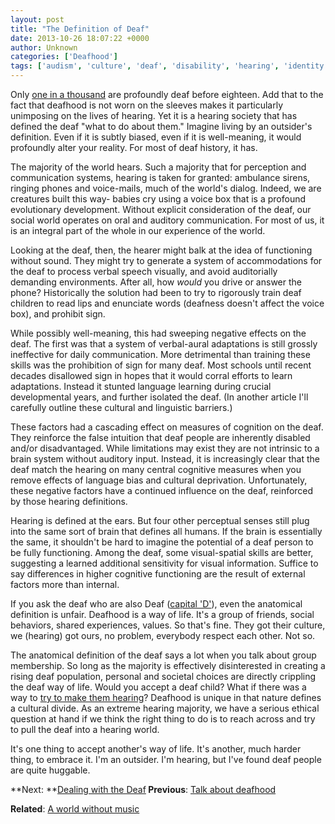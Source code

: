 ```yaml
---
layout: post
title: "The Definition of Deaf"
date: 2013-10-26 18:07:22 +0000
author: Unknown
categories: ['Deafhood']
tags: ['audism', 'culture', 'deaf', 'disability', 'hearing', 'identity']
---
```


Only [one in a thousand](http://research.gallaudet.edu/Demographics/deaf-US.php) are profoundly deaf before eighteen. Add that to the fact that deafhood is not worn on the sleeves makes it particularly unimposing on the lives of hearing. Yet it is a hearing society that has defined the deaf "what to do about them." Imagine living by an outsider's definition. Even if it is subtly biased, even if it is well-meaning, it would profoundly alter your reality. For most of deaf history, it has.

<!--more-->

The majority of the world hears. Such a majority that for perception and communication systems, hearing is taken for granted: ambulance sirens, ringing phones and voice-mails, much of the world's dialog. Indeed, we are creatures built this way- babies cry using a voice box that is a profound evolutionary development. Without explicit consideration of the deaf, our social world operates on oral and auditory communication. For most of us, it is an integral part of the whole in our experience of the world.

Looking at the deaf, then, the hearer might balk at the idea of functioning without sound. They might try to generate a system of accommodations for the deaf to process verbal speech visually, and avoid auditorially demanding environments. After all, how *would* you drive or answer the phone? Historically the solution had been to try to rigorously train deaf children to read lips and enunciate words (deafness doesn't affect the voice box), and prohibit sign.

While possibly well-meaning, this had sweeping negative effects on the deaf. The first was that a system of verbal-aural adaptations is still grossly ineffective for daily communication. More detrimental than training these skills was the prohibition of sign for many deaf. Most schools until recent decades disallowed sign in hopes that it would corral efforts to learn adaptations. Instead it stunted language learning during crucial developmental years, and further isolated the deaf. (In another article I'll carefully outline these cultural and linguistic barriers.)

These factors had a cascading effect on measures of cognition on the deaf. They reinforce the false intuition that deaf people are inherently disabled and/or disadvantaged. While limitations may exist they are not intrinsic to a brain system without auditory input. Instead, it is increasingly clear that the deaf match the hearing on many central cognitive measures when you remove effects of language bias and cultural deprivation. Unfortunately, these negative factors have a continued influence on the deaf, reinforced by those hearing definitions.

Hearing is defined at the ears. But four other perceptual senses still plug into the same sort of brain that defines all humans. If the brain is essentially the same, it shouldn't be hard to imagine the potential of a deaf person to be fully functioning. Among the deaf, some visual-spatial skills are better, suggesting a learned additional sensitivity for visual information. Suffice to say differences in higher cognitive functioning are the result of external factors more than internal.

If you ask the deaf who are also Deaf ([capital 'D'](http://en.wikipedia.org/wiki/Deaf_culture)), even the anatomical definition is unfair. Deafhood is a way of life. It's a group of friends, social behaviors, shared experiences, values. So that's fine. They got their culture, we (hearing) got ours, no problem, everybody respect each other. Not so.

The anatomical definition of the deaf says a lot when you talk about group membership. So long as the majority is effectively disinterested in creating a rising deaf population, personal and societal choices are directly crippling the deaf way of life. Would you accept a deaf child? What if there was a way to [try to make them hearing](http://en.wikipedia.org/wiki/Cochlear_implants)? Deafhood is unique in that nature defines a cultural divide. As an extreme hearing majority, we have a serious ethical question at hand if we think the right thing to do is to reach across and try to pull the deaf into a hearing world.

It's one thing to accept another's way of life. It's another, much harder thing, to embrace it. I'm an outsider. I'm hearing, but I've found deaf people are quite huggable.

**Next: **<a title="Dealing with Deaf at the party" href="http://thoughtrepair.wordpress.com/2013/12/07/dealing-with-deaf-at-the-party/">Dealing with the Deaf</a><strong>
Previous</strong>: <a title="Talk about Deafhood*" href="http://thoughtrepair.wordpress.com/2013/10/05/talk-about-deafhood/">Talk about deafhood</a>

**Related**: <a title="A World without Music" href="http://thoughtrepair.wordpress.com/2013/09/08/a-world-without-music/">A world without music</a>